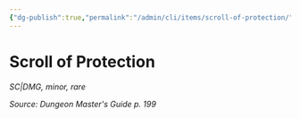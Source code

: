 ```yaml
---
{"dg-publish":true,"permalink":"/admin/cli/items/scroll-of-protection/","tags":["compendium/src/5e/dmg","item/gear/sc-dmg","item/rarity/rare","item/tier/minor"],"updated":"2025-01-11T15:32:20.164+00:00"}
---
```


# Scroll of Protection
*SC|DMG, minor, rare*  


*Source: Dungeon Master's Guide p. 199*